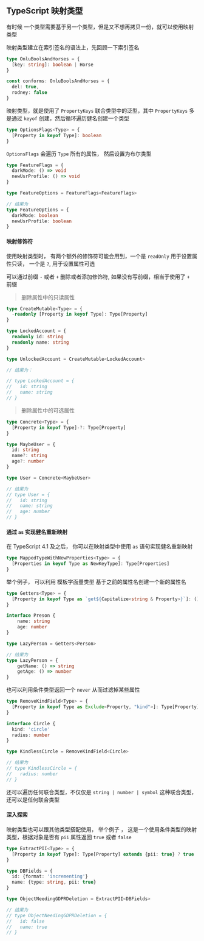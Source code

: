 ## TypeScript 映射类型



有时候 一个类型需要基于另一个类型，但是又不想再拷贝一份，就可以使用映射类型

映射类型建立在索引签名的语法上，先回顾一下索引签名

``` typescript
type OnluBoolsAndHorses = {
  [key: string]: boolean | Horse
}

const conforms: OnluBoolsAndHorses = {
  del: true,
  rodney: false
}
```

映射类型，就是使用了 `PropertyKeys` 联合类型中的泛型，其中 `PropertyKeys` 多是通过 `keyof` 创建，然后循环遍历健名创建一个类型

``` typescript
type OptionsFlags<Type> = {
  [Property in keyof Type]: boolean
}
```

`OptionsFlags` 会遍历 `Type` 所有的属性， 然后设置为布尔类型

``` typescript
type FeatureFlags = {
  darkMode: () => void
  newUsrProfile: () => void
}

type FeatureOptions = FeatureFlags<FeatureFlags>

// 结果为
type FeatureOptions = {
  darkMode: boolean
  newUsrProfile: boolean
}
```





#### 映射修饰符

使用映射类型时， 有两个额外的修饰符可能会用到，一个是 `readOnly` 用于设置属性只读， 一个是 `?`,  用于设置属性可选

可以通过前缀 `-` 或者 `+`  删除或者添加修饰符, 如果没有写前缀，相当于使用了 `+ ` 前缀

> 删除属性中的只读属性

``` typescript
type CreateMutable<Type> = {
  -readonly [Property in keyof Type]: Type[Property]
}

type LockedAccount = {
  readonly id: string
  readonly name: string
}

type UnlockedAccount = CreateMutable<LockedAccount>

// 结果为：

// type LockedAccount = {
//   id: string
//   name: string
// }
```

> 删除属性中的可选属性

``` typescript
type Concrete<Type> = {
  [Property in keyof Type]-?: Type[Property]
}

type MaybeUser = {
  id: string
  name?: string
  age?: number
}

type User = Concrete<MaybeUser>

// 结果为
// type User = {
//   id: string
//   name: string
//   age: number
// }
```







#### 通过 `as` 实现健名重新映射

在 TypeScript 4.1 及之后， 你可以在映射类型中使用 `as` 语句实现健名重新映射

``` typescript
type MappedTypeWithNewProperties<Type> = {
  [Properties in keyof Type as NewKeyType]: Type[Properties]
}
```

举个例子， 可以利用 模板字面量类型 基于之前的属性名创建一个新的属性名

``` typescript
type Getters<Type> = {
  [Property in keyof Type as `get${Capitalize<string & Property>}`]: () => Type[Property]   
}

interface Preson {
	name: string
	age: number
}

type LazyPerson = Getters<Person>

// 结果为
type LazyPerson = {
	getName: () => string
	getAge: () => number
}
```

也可以利用条件类型返回一个 `never` 从而过滤掉某些属性

``` typescript
type RemoveKindField<Type> = {
  [Property in keyof Type as Exclude<Property, "kind">]: Type[Property]
}

interface Circle {
  kind: 'circle'
  radius: number
}

type KindlessCircle = RemoveKindField<Circle>

// 结果为
// type KindlessCircle = {
//   radius: number
// }
```

还可以遍历任何联合类型，不仅仅是 `string | number | symbol` 这种联合类型， 还可以是任何联合类型





#### 深入探索

映射类型也可以跟其他类型搭配使用， 举个例子 ， 这是一个使用条件类型的映射类型，根据对象是否有 `pii` 属性返回 `true` 或者 `false`

``` typescript
type ExtractPII<Type> = {
  [Property in keyof Type]: Type[Property] extends {pii: true} ? true : false
}

type DBFields = {
  id: {format: 'incrementing'}
  name: {type: string, pii: true}
}

type ObjectNeedingGDPRDeletion = ExtractPII<DBFields>

// 结果为
// type ObjectNeedingGDPRDeletion = {
//   id: false
//   name: true
// }
```

